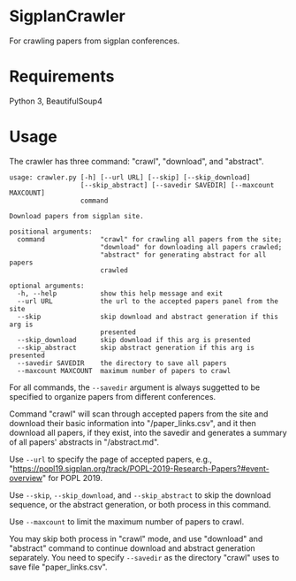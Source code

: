 # SigplanCrawler
For crawling papers from sigplan conferences.

# Requirements
Python 3, BeautifulSoup4

# Usage
The crawler has three command: "crawl", "download", and "abstract".
```
usage: crawler.py [-h] [--url URL] [--skip] [--skip_download]
                  [--skip_abstract] [--savedir SAVEDIR] [--maxcount MAXCOUNT]
                  command

Download papers from sigplan site.

positional arguments:
  command              "crawl" for crawling all papers from the site;
                       "download" for downloading all papers crawled;
                       "abstract" for generating abstract for all papers
                       crawled

optional arguments:
  -h, --help           show this help message and exit
  --url URL            the url to the accepted papers panel from the site
  --skip               skip download and abstract generation if this arg is
                       presented
  --skip_download      skip download if this arg is presented
  --skip_abstract      skip abstract generation if this arg is presented
  --savedir SAVEDIR    the directory to save all papers
  --maxcount MAXCOUNT  maximum number of papers to crawl
```

For all commands, the `--savedir` argument is always suggetted to be specified to organize papers from different conferences.

Command "crawl" will scan through accepted papers from the site and download their basic information into "<savedir>/paper_links.csv", and it then download all papers, if they exist, into the savedir and generates a summary of all papers' abstracts in "<savedir>/abstract.md".
  
Use `--url` to specify the page of accepted papers, e.g., "https://popl19.sigplan.org/track/POPL-2019-Research-Papers?#event-overview" for POPL 2019.

Use `--skip`, `--skip_download`, and `--skip_abstract` to skip the download sequence, or the abstract generation, or both process in this command.

Use `--maxcount` to limit the maximum number of papers to crawl.

You may skip both process in "crawl" mode, and use "download" and "abstract" command to continue download and abstract generation separately.
You need to specify `--savedir` as the directory "crawl" uses to save file "paper_links.csv".


